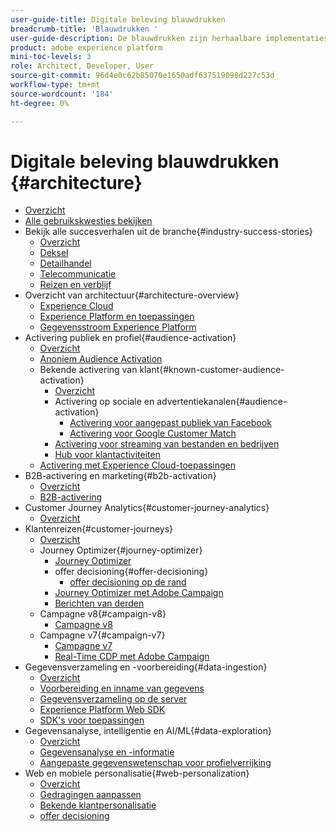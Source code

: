 ```yaml
---
user-guide-title: Digitale beleving blauwdrukken
breadcrumb-title: 'Blauwdrukken '
user-guide-description: De blauwdrukken zijn herhaalbare implementaties om gevestigde bedrijfsproblemen aan te pakken en architectuurdiagrammen, technische overwegingen, en relevante documentatiekoppelingen te bevatten.
product: adobe experience platform
mini-toc-levels: 3
role: Architect, Developer, User
source-git-commit: 96d4e0c62b85070e1650adf637519098d227c53d
workflow-type: tm+mt
source-wordcount: '184'
ht-degree: 0%

---
```



# Digitale beleving blauwdrukken {#architecture}

+ [Overzicht](/help/blueprints/overview.md)
+ [Alle gebruikskwesties bekijken](/help/blueprints/use-cases.md)
+ Bekijk alle succesverhalen uit de branche{#industry-success-stories}
   + [Overzicht](/help/blueprints/industry-success-stories/overview.md)
   + [Deksel](/help/blueprints/industry-success-stories/apparel.md)
   + [Detailhandel](/help/blueprints/industry-success-stories/retail.md)
   + [Telecommunicatie](/help/blueprints/industry-success-stories/telecommunications.md)
   + [Reizen en verblijf](/help/blueprints/industry-success-stories/travel-hospitality.md)
+ Overzicht van architectuur{#architecture-overview}
   + [Experience Cloud](/help/blueprints/experience-platform/experience-cloud.md)
   + [Experience Platform en toepassingen](/help/blueprints/experience-platform/platform-applications.md)
   + [Gegevensstroom Experience Platform](/help/blueprints/experience-platform/platform-data-flow.md)
+ Activering publiek en profiel{#audience-activation}
   + [Overzicht](/help/blueprints/audience-activation/overview.md)
   + [Anoniem Audience Activation](/help/blueprints/audience-activation/anonymous.md)
   + Bekende activering van klant{#known-customer-audience-activation}
      + [Overzicht](/help/blueprints/audience-activation/known.md)
      + Activering op sociale en advertentiekanalen{#audience-activation}
         + [Activering voor aangepast publiek van Facebook](/help/blueprints/audience-activation/destinations/facebook.md)
         + [Activering voor Google Customer Match](/help/blueprints/audience-activation/destinations/gcm.md)
      + [Activering voor streaming van bestanden en bedrijven](/help/blueprints/audience-activation/enterprise-destinations.md)
      + [Hub voor klantactiviteiten](/help/blueprints/audience-activation/customer-activity.md)
   + [Activering met Experience Cloud-toepassingen](/help/blueprints/audience-activation/platform-and-applications.md)
+ B2B-activering en marketing{#b2b-activation}
   + [Overzicht](/help/blueprints/b2b/overview.md)
   + [B2B-activering](/help/blueprints/b2b/b2bactivation.md)
+ Customer Journey Analytics{#customer-journey-analytics}
   + [Overzicht](/help/blueprints/customer-journey-analytics/overview.md)
+ Klantenreizen{#customer-journeys}
   + [Overzicht](/help/blueprints/customer-journeys/overview.md)
   + Journey Optimizer{#journey-optimizer}
      + [Journey Optimizer](/help/blueprints/customer-journeys/journey-optimizer.md)
      + offer decisioning{#offer-decisioning}
         + [offer decisioning op de rand](/help/blueprints/customer-journeys/offer_decisioning/offers-edge.md)
      + [Journey Optimizer met Adobe Campaign](/help/blueprints/customer-journeys/ajo-and-campaign.md)
      + [Berichten van derden](/help/blueprints/customer-journeys/3rd-party-messaging.md)
   + Campagne v8{#campaign-v8}
      + [Campagne v8](/help/blueprints/customer-journeys/campaign-v8.md)
   + Campagne v7{#campaign-v7}
      + [Campagne v7](/help/blueprints/customer-journeys/campaign-v7.md)
      + [Real-Time CDP met Adobe Campaign](/help/blueprints/customer-journeys/rtcdp-and-campaign.md)
+ Gegevensverzameling en -voorbereiding{#data-ingestion}
   + [Overzicht](/help/blueprints/data-ingestion/overview.md)
   + [Voorbereiding en inname van gegevens](/help/blueprints/data-ingestion/ingestion.md)
   + [Gegevensverzameling op de server](/help/blueprints/data-ingestion/server-side-collection.md)
   + [Experience Platform Web SDK](/help/blueprints/data-ingestion/websdk.md)
   + [SDK&#39;s voor toepassingen](/help/blueprints/data-ingestion/appsdk.md)
+ Gegevensanalyse, intelligentie en AI/ML{#data-exploration}
   + [Overzicht](/help/blueprints/data-insights/overview.md)
   + [Gegevensanalyse en -informatie](/help/blueprints/data-insights/analysis.md)
   + [Aangepaste gegevenswetenschap voor profielverrijking](/help/blueprints/data-insights/data-science.md)
+ Web en mobiele personalisatie{#web-personalization}
   + [Overzicht](/help/blueprints/web-personalization/overview.md)
   + [Gedragingen aanpassen](/help/blueprints/web-personalization/behavioral.md)
   + [Bekende klantpersonalisatie](/help/blueprints/web-personalization/known-personalization.md)
   + [offer decisioning](/help/blueprints/web-personalization/offers-edge.md)